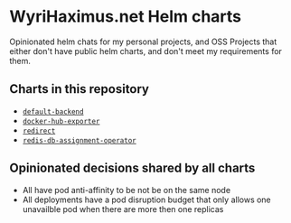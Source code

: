 # WyriHaximus.net Helm charts

Opinionated helm chats for my personal projects, and OSS Projects that either don't have public helm charts, and don't meet my requirements for them.

## Charts in this repository

* [`default-backend`](https://hub.helm.sh/charts/wyrihaximusnet/default-backend)
* [`docker-hub-exporter`](https://hub.helm.sh/charts/wyrihaximusnet/docker-hub-exporter)
* [`redirect`](https://hub.helm.sh/charts/wyrihaximusnet/redirect)
* [`redis-db-assignment-operator`](https://hub.helm.sh/charts/wyrihaximusnet/redis-db-assignment-operator)


## Opinionated decisions shared by all charts

* All have pod anti-affinity to be not be on the same node
* All deployments have a pod disruption budget that only allows one unavailble pod when there are more then one replicas
